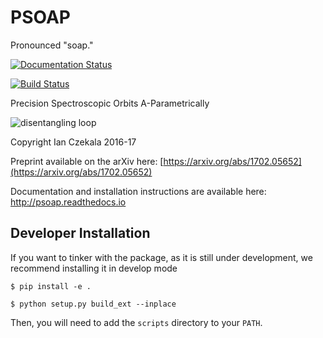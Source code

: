 # PSOAP
Pronounced "soap."

[![Documentation Status](https://readthedocs.org/projects/psoap/badge/?version=latest)](http://psoap.readthedocs.io/en/latest/?badge=latest)

[![Build Status](https://travis-ci.org/iancze/PSOAP.svg?branch=master)](https://travis-ci.org/iancze/PSOAP)

Precision Spectroscopic Orbits A-Parametrically

![disentangling loop](output.gif "disentangling loop")

Copyright Ian Czekala 2016-17

Preprint available on the arXiv here: [https://arxiv.org/abs/1702.05652](https://arxiv.org/abs/1702.05652)

Documentation and installation instructions are available here: http://psoap.readthedocs.io

## Developer Installation

If you want to tinker with the package, as it is still under development, we recommend installing it in develop mode

    $ pip install -e .

    $ python setup.py build_ext --inplace

Then, you will need to add the `scripts` directory to your `PATH`.
